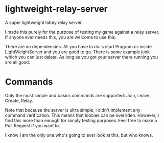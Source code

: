# lightweight-relay-server
A super lightweight lobby relay server.

I made this purely for the purpose of testing my game against a relay server.
If anyone ever needs this, you are welcome to use this.

There are no dependencies. All you have to do is start Program.cs inside LightWeightServer and you are good to go.
There is some example junk which you can just delete. As long as you got your server there running you are all good.

# Commands
Only the most simple and basics commands are supported: Join, Leave, Create, Relay.

Note that because the server is ultra simple, I didn't implement any command verification. This means
that lobbies can be overriden. However, I find this more than enough for simply testing purposes.
Feel free to make a Pull Request if you want to.

I know I am the only one who's going to ever look at this, but who knows.
